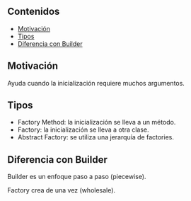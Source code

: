 ## Contenidos

- [Motivación](#motivación)
- [Tipos](#tipos)
- [Diferencia con Builder](#diferencia-con-builder)

## Motivación

Ayuda cuando la inicialización requiere muchos argumentos.

## Tipos

- Factory Method: la inicialización se lleva a un método.
- Factory: la inicialización se lleva a otra clase.
- Abstract Factory: se utiliza una jerarquía de factories.

## Diferencia con Builder

Builder es un enfoque paso a paso (piecewise).

Factory crea de una vez (wholesale).
